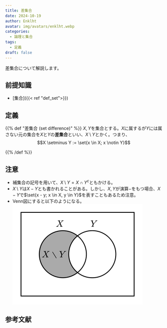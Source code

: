 ```yaml
---
title: 差集合
date: 2024-10-19
author: Enklht
avatar: img/avatars/enklht.webp
categories:
  - 論理と集合
tags:
  - 定義
draft: false
---
```


差集合について解説します。

<!--more-->

## 前提知識

- [集合]({{< ref "def_set">}})

## 定義

{{% def "差集合 (set difference)" %}}
$X, Y$を集合とする。$X$に属するが$Y$には属さない元の集合を$X$と$Y$の**差集合**といい、$X \setminus Y$とかく。つまり、
$$X \setminus Y := \set{x \in X; x \notin Y}$$

{{% /def %}}

## 注意

- 補集合の記号を用いて、$X \setminus Y = X \cap Y^c$ともかける。
- $X \setminus Y$は$X - Y$とも書かれることがある。しかし、$X, Y$が演算$-$をもつ場合、$X - Y$で$\set{x - y; x \in X, y \in Y}$を表すこともあるため注意。
- Venn図にすると以下のようになる。![差集合のVenn図](set_diff.svg)

## 参考文献
